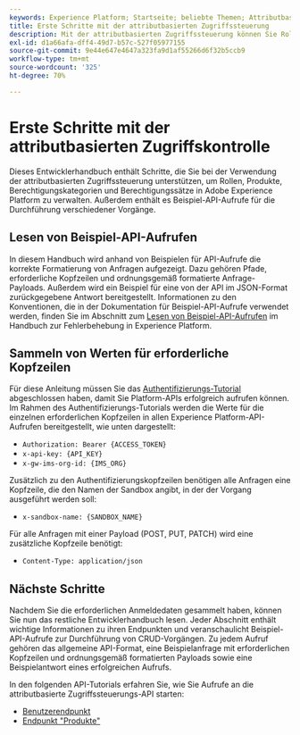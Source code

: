 ```yaml
---
keywords: Experience Platform; Startseite; beliebte Themen; Attributbasierte Zugriffssteuerung; attributbasierte Zugriffssteuerung
title: Erste Schritte mit der attributbasierten Zugriffssteuerung
description: Mit der attributbasierten Zugriffssteuerung können Sie Rollen und Richtlinien in Adobe Experience Platform programmgesteuert verwalten. In diesem Handbuch erfahren Sie, wie Sie wichtige Vorgänge mit der API durchführen.
exl-id: d1a66afa-dff4-49d7-b57c-527f05977155
source-git-commit: 9e44e647e4647a323fa9d1af55266d6f32b5ccb9
workflow-type: tm+mt
source-wordcount: '325'
ht-degree: 70%

---
```


# Erste Schritte mit der attributbasierten Zugriffskontrolle

Dieses Entwicklerhandbuch enthält Schritte, die Sie bei der Verwendung der attributbasierten Zugriffssteuerung unterstützen, um Rollen, Produkte, Berechtigungskategorien und Berechtigungssätze in Adobe Experience Platform zu verwalten. Außerdem enthält es Beispiel-API-Aufrufe für die Durchführung verschiedener Vorgänge.

## Lesen von Beispiel-API-Aufrufen

In diesem Handbuch wird anhand von Beispielen für API-Aufrufe die korrekte Formatierung von Anfragen aufgezeigt. Dazu gehören Pfade, erforderliche Kopfzeilen und ordnungsgemäß formatierte Anfrage-Payloads. Außerdem wird ein Beispiel für eine von der API im JSON-Format zurückgegebene Antwort bereitgestellt. Informationen zu den Konventionen, die in der Dokumentation für Beispiel-API-Aufrufe verwendet werden, finden Sie im Abschnitt zum [Lesen von Beispiel-API-Aufrufen](../../../landing/troubleshooting.md#how-do-i-format-an-api-request) im Handbuch zur Fehlerbehebung in Experience Platform.

## Sammeln von Werten für erforderliche Kopfzeilen

Für diese Anleitung müssen Sie das [Authentifizierungs-Tutorial](https://experienceleague.adobe.com/docs/experience-platform/landing/platform-apis/api-authentication.html?lang=de) abgeschlossen haben, damit Sie Platform-APIs erfolgreich aufrufen können. Im Rahmen des Authentifizierungs-Tutorials werden die Werte für die einzelnen erforderlichen Kopfzeilen in allen Experience Platform-API-Aufrufen bereitgestellt, wie unten dargestellt:

* `Authorization: Bearer {ACCESS_TOKEN}`
* `x-api-key: {API_KEY}`
* `x-gw-ims-org-id: {IMS_ORG}`

Zusätzlich zu den Authentifizierungskopfzeilen benötigen alle Anfragen eine Kopfzeile, die den Namen der Sandbox angibt, in der der Vorgang ausgeführt werden soll:

* `x-sandbox-name: {SANDBOX_NAME}`

Für alle Anfragen mit einer Payload (POST, PUT, PATCH) wird eine zusätzliche Kopfzeile benötigt:

* `Content-Type: application/json`

## Nächste Schritte

Nachdem Sie die erforderlichen Anmeldedaten gesammelt haben, können Sie nun das restliche Entwicklerhandbuch lesen. Jeder Abschnitt enthält wichtige Informationen zu ihren Endpunkten und veranschaulicht Beispiel-API-Aufrufe zur Durchführung von CRUD-Vorgängen. Zu jedem Aufruf gehören das allgemeine API-Format, eine Beispielanfrage mit erforderlichen Kopfzeilen und ordnungsgemäß formatierten Payloads sowie eine Beispielantwort eines erfolgreichen Aufrufs.

In den folgenden API-Tutorials erfahren Sie, wie Sie Aufrufe an die attributbasierte Zugriffssteuerungs-API starten:

* [Benutzerendpunkt](./roles.md)
* [Endpunkt &quot;Produkte&quot;](./products.md)
